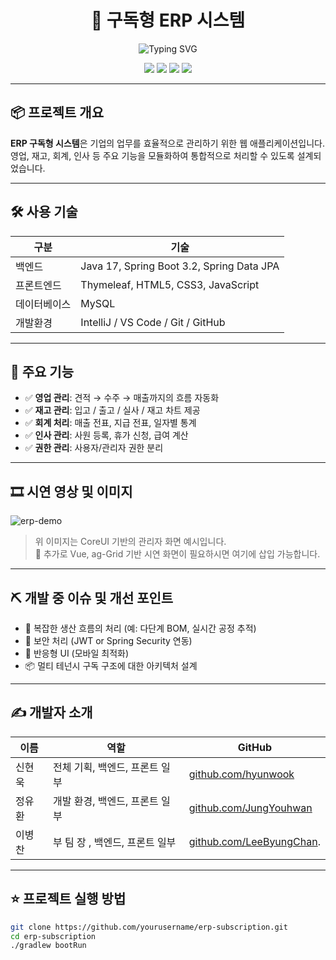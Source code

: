 <h1 align="center">
  🚀 구독형 ERP 시스템
</h1>

<p align="center">
  <img src="https://readme-typing-svg.demolab.com?font=Fira+Code&pause=1000&center=true&vCenter=true&width=435&lines=ERP+Subscription+System+Project;Spring+Boot+%2B+Thymeleaf+%2B+MySQL" alt="Typing SVG" />
</p>

<p align="center">
  <img src="https://img.shields.io/badge/Java-17-007396?style=for-the-badge&logo=openjdk&logoColor=white"/>
  <img src="https://img.shields.io/badge/SpringBoot-3.2-6DB33F?style=for-the-badge&logo=springboot&logoColor=white"/>
  <img src="https://img.shields.io/badge/Thymeleaf-3.1-005F0F?style=for-the-badge&logo=thymeleaf&logoColor=white"/>
  <img src="https://img.shields.io/badge/MySQL-8.0-4479A1?style=for-the-badge&logo=mysql&logoColor=white"/>
</p>

---

## 📦 프로젝트 개요

**ERP 구독형 시스템**은 기업의 업무를 효율적으로 관리하기 위한 웹 애플리케이션입니다.  
영업, 재고, 회계, 인사 등 주요 기능을 모듈화하여 통합적으로 처리할 수 있도록 설계되었습니다.

---

## 🛠️ 사용 기술

| 구분 | 기술 |
|------|------|
| 백엔드 | Java 17, Spring Boot 3.2, Spring Data JPA |
| 프론트엔드 | Thymeleaf, HTML5, CSS3, JavaScript |
| 데이터베이스 | MySQL |
| 개발환경 | IntelliJ / VS Code / Git / GitHub |

---

## 📁 주요 기능

- ✅ **영업 관리**: 견적 → 수주 → 매출까지의 흐름 자동화  
- ✅ **재고 관리**: 입고 / 출고 / 실사 / 재고 차트 제공  
- ✅ **회계 처리**: 매출 전표, 지급 전표, 일자별 통계  
- ✅ **인사 관리**: 사원 등록, 휴가 신청, 급여 계산  
- ✅ **권한 관리**: 사용자/관리자 권한 분리  

---

## 🎞️ 시연 영상 및 이미지

![erp-demo](https://your-gif-url-here.gif)

> 위 이미지는 CoreUI 기반의 관리자 화면 예시입니다.  
> 📌 추가로 Vue, ag-Grid 기반 시연 화면이 필요하시면 여기에 삽입 가능합니다.

---

## ⛏️ 개발 중 이슈 및 개선 포인트

- 🔧 복잡한 생산 흐름의 처리 (예: 다단계 BOM, 실시간 공정 추적)
- 🔐 보안 처리 (JWT or Spring Security 연동)
- 📱 반응형 UI (모바일 최적화)
- 📦 멀티 테넌시 구독 구조에 대한 아키텍처 설계

---

## ✍️ 개발자 소개

| 이름 | 역할 | GitHub |
|------|------|--------|
| 신현욱 | 전체 기획, 백엔드, 프론트 일부 | [github.com/hyunwook](https://github.com/yourusername) |
| 정유환 | 개발 환경, 백엔드, 프론트 일부 | [github.com/JungYouhwan](https://github.com/JungYouhwan) |
| 이병찬 | 부 팀 장 , 백엔드, 프론트 일부 | [github.com/LeeByungChan](https://github.com/poes0147). |
---

## ⭐ 프로젝트 실행 방법

```bash
git clone https://github.com/yourusername/erp-subscription.git
cd erp-subscription
./gradlew bootRun
